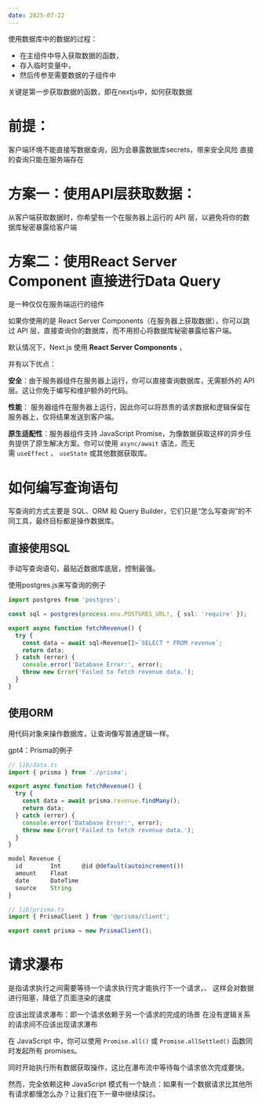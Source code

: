 ```yaml
---
date: 2025-07-22
---
```

使用数据库中的数据的过程：
- 在主组件中导入获取数据的函数，
- 存入临时变量中，
- 然后传参至需要数据的子组件中

关键是第一步获取数据的函数，即在nextjs中，如何获取数据

# **前提**：

客户端环境不能直接写数据查询，因为会暴露数据库secrets，带来安全风险
直接的查询只能在服务端存在

# **方案一：使用API层获取数据**：

从客户端获取数据时，你希望有一个在服务器上运行的 API 层，以避免将你的数据库秘密暴露给客户端

# **方案二：使用React Server Component** 直接进行Data Query

是一种仅仅在服务端运行的组件

如果你使用的是 React Server Components（在服务器上获取数据），你可以跳过 API 层，直接查询你的数据库，而不用担心将数据库秘密暴露给客户端。

默认情况下，Next.js 使用 **React Server Components** ，

并有以下优点：

**安全**：由于服务器组件在服务器上运行，你可以直接查询数据库，无需额外的 API 层。这让你免于编写和维护额外的代码。

**性能**： 服务器组件在服务器上运行，因此你可以将昂贵的请求数据和逻辑保留在服务器上，仅将结果发送到客户端。

**原生适配性**：服务器组件支持 JavaScript Promise，为像数据获取这样的异步任务提供了原生解决方案。你可以使用 `async/await` 语法，而无需 `useEffect` 、 `useState` 或其他数据获取库。

# 如何编写查询语句

写查询的方式主要是 SQL、ORM 和 Query Builder，它们只是“怎么写查询”的不同工具，最终目标都是操作数据库。
## 直接使用SQL

手动写查询语句，最贴近数据库底层，控制最强。

使用postgres.js来写查询的例子

```ts
import postgres from 'postgres';

const sql = postgres(process.env.POSTGRES_URL!, { ssl: 'require' });

export async function fetchRevenue() {
  try {
    const data = await sql<Revenue[]>`SELECT * FROM revenue`;
    return data;
  } catch (error) {
    console.error('Database Error:', error);
    throw new Error('Failed to fetch revenue data.');
  }
}

```

## 使用ORM

用代码对象来操作数据库，让查询像写普通逻辑一样。

gpt4：Prisma的例子

```ts
// lib/data.ts
import { prisma } from './prisma';

export async function fetchRevenue() {
  try {
    const data = await prisma.revenue.findMany();
    return data;
  } catch (error) {
    console.error('Database Error:', error);
    throw new Error('Failed to fetch revenue data.');
  }
}
```

```ts
model Revenue {
  id        Int      @id @default(autoincrement())
  amount    Float
  date      DateTime
  source    String
}
```

```ts
// lib/prisma.ts
import { PrismaClient } from '@prisma/client';

export const prisma = new PrismaClient();
```

# 请求瀑布

是指请求执行之间需要等待一个请求执行完才能执行下一个请求，、
这样会对数据进行阻塞，降低了页面渲染的速度

应该出现请求瀑布：即一个请求依赖于另一个请求的完成的场景
在没有逻辑关系的请求间不应该出现请求瀑布

在 JavaScript 中，你可以使用 `Promise.all()` 或 `Promise.allSettled()` 函数同时发起所有 promises。

同时开始执行所有数据获取操作，这比在瀑布流中等待每个请求依次完成要快。

然而，完全依赖这种 JavaScript 模式有一个缺点：如果有一个数据请求比其他所有请求都慢怎么办？让我们在下一章中继续探讨。
